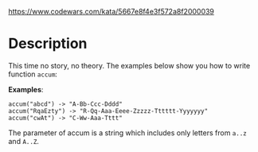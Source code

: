 https://www.codewars.com/kata/5667e8f4e3f572a8f2000039

# Description

This time no story, no theory. The examples below show you how to write function ```accum```:

<b>Examples</b>:

```
accum("abcd") -> "A-Bb-Ccc-Dddd"
accum("RqaEzty") -> "R-Qq-Aaa-Eeee-Zzzzz-Tttttt-Yyyyyyy"
accum("cwAt") -> "C-Ww-Aaa-Tttt"
```

The parameter of accum is a string which includes only letters from ```a..z``` and ```A..Z```.

